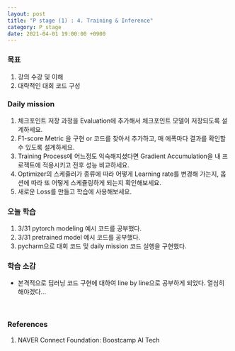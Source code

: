 ```yaml
---
layout: post
title: "P stage (1) : 4. Training & Inference"
category: P_stage
date: 2021-04-01 19:00:00 +0900
---
```

### 목표
1. 강의 수강 및 이해
2. 대략적인 대회 코드 구성

### Daily mission
1. 체크포인트 저장 과정을 Evaluation에 추가해서 체크포인트 모델이 저장되도록 설계하세요.
2. F1-score Metric 을 구현 or 코드를 찾아서 추가하고, 매 에폭마다 결과를 확인할 수 있도록 설계하세요.
3. Training Process에 어느정도 익숙해지셨다면 Gradient Accumulation을 내 프로젝트에 적용시키고 전후 성능 비교하세요.
4. Optimizer의 스케줄러가 종류에 따라 어떻게 Learning rate를 변경해 가는지, 옵션에 따라 또 어떻게 스케쥴링하게 되는지 확인해보세요.
5. 새로운 Loss를 만들고 학습에 사용해보세요.

### 오늘 학습
1. 3/31 pytorch modeling 예시 코드를 공부했다.
2. 3/31 pretrained model 예시 코드를 공부했다.
3. pycharm으로 대회 코드 및 daily mission 코드 실행을 구현했다.

### 학습 소감
- 본격적으로 딥러닝 코드 구현에 대하여 line by line으로 공부하게 되었다. 열심히 해야겠다...

<br/>

### References
1. NAVER Connect Foundation: Boostcamp AI Tech
